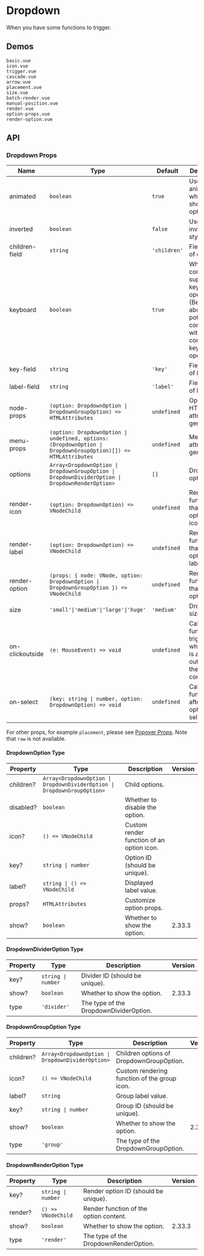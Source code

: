 # Dropdown

When you have some functions to trigger.

## Demos

```demo
basic.vue
icon.vue
trigger.vue
cascade.vue
arrow.vue
placement.vue
size.vue
batch-render.vue
manual-position.vue
render.vue
option-props.vue
render-option.vue
```

## API

### Dropdown Props

| Name | Type | Default | Description | Version |
| --- | --- | --- | --- | --- |
| animated | `boolean` | `true` | Use an animation when showing options. |  |
| inverted | `boolean` | `false` | Use the inverted style. |  |
| children-field | `string` | `'children'` | Field name of children. |  |
| keyboard | `boolean` | `true` | Whether the component supports keyboard operation. (Be careful about the potential conflicts with other components keyboard operations) |  |
| key-field | `string` | `'key'` | Field name of key. |  |
| label-field | `string` | `'label'` | Field name of label. |  |
| node-props | `(option: DropdownOption \| DropdownGroupOption) => HTMLAttributes` | `undefined` | Option HTML attributes generator. | 2.29.1 |
| menu-props | `(option: DropdownOption \| undefined, options: (DropdownOption \| DropdownGroupOption)[]) => HTMLAttributes` | `undefined` | Menu HTML attributes generator. | 2.31.0 |
| options | `Array<DropdownOption \| DropdownGroupOption \| DropdownDividerOption \| DropdownRenderOption>` | `[]` | Dropdown options. |  |
| render-icon | `(option: DropdownOption) => VNodeChild` | `undefined` | Render function that renders option icons. |  |
| render-label | `(option: DropdownOption) => VNodeChild` | `undefined` | Render function that renders option labels. |  |
| render-option | `(props: { node: VNode, option: DropdownOption \| DropdownGroupOption }) => VNodeChild` | `undefined` | Render function that renders option itself. | 2.29.1 |
| size | `'small'\|'medium'\|'large'\|'huge'` | `'medium'` | Dropdown size. |  |
| on-clickoutside | `(e: MouseEvent) => void` | `undefined` | Callback function triggered when there is a click outside of the component. |  |
| on-select | `(key: string \| number, option: DropdownOption) => void` | `undefined` | Callback function for after an option is selected. |  |

For other props, for example `placement`, please see [Popover Props](popover#Popover-Props). Note that `raw` is not available.

#### DropdownOption Type

| Property | Type | Description | Version |
| --- | --- | --- | --- |
| children? | `Array<DropdownOption \| DropdownDividerOption \| DropdownGroupOption>` | Child options. |  |
| disabled? | `boolean` | Whether to disable the option. |  |
| icon? | `() => VNodeChild` | Custom render function of an option icon. |  |
| key? | `string \| number` | Option ID (should be unique). |  |
| label? | `string \| () => VNodeChild` | Displayed label value. |  |
| props? | `HTMLAttributes` | Customize option props. |  |
| show? | `boolean` | Whether to show the option. | 2.33.3 |

#### DropdownDividerOption Type

| Property | Type | Description | Version |
| --- | --- | --- | --- |
| key? | `string \| number` | Divider ID (should be unique). |  |
| show? | `boolean` | Whether to show the option. | 2.33.3 |
| type | `'divider'` | The type of the DropdownDividerOption. |  |

#### DropdownGroupOption Type

| Property | Type | Description | Version |
| --- | --- | --- | --- |
| children? | `Array<DropdownOption \| DropdownDividerOption>` | Children options of DropdownGroupOption. |  |
| icon? | `() => VNodeChild` | Custom rendering function of the group icon. |  |
| label? | `string` | Group label value. |  |
| key? | `string \| number` | Group ID (should be unique). |  |
| show? | `boolean` | Whether to show the option. | 2.33.3 |
| type | `'group'` | The type of the DropdownGroupOption. |  |

#### DropdownRenderOption Type

| Property | Type | Description | Version |
| --- | --- | --- | --- |
| key? | `string \| number` | Render option ID (should be unique). |  |
| render? | `() => VNodeChild` | Render function of the option content. |  |
| show? | `boolean` | Whether to show the option. | 2.33.3 |
| type | `'render'` | The type of the DropdownRenderOption. |  |
